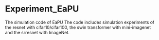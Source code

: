 # Experiment_EaPU
The simulation code of EaPU
The code includes simulation experiments of the resnet with cifar10/cifar100, the swin transformer with mini-imagenet and the srresnet with ImageNet.
